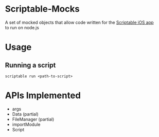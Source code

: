 # Scriptable-Mocks

A set of mocked objects that allow code written for the [Scriptable iOS app](https://scriptable.app/) to run on node.js

# Usage

## Running a script
`scriptable run <path-to-script>`


# APIs Implemented
- args
- Data (partial)
- FileManager (partial)
- importModule
- Script